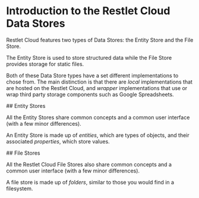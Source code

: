 # Introduction to the Restlet Cloud Data Stores

Restlet Cloud features two types of Data Stores: the Entity Store and the File Store.

The Entity Store is used to store structured data while the File Store provides storage for static files.

Both of these Data Store types have a set different implementations to chose from. The main distinction is that there are *local* implementations that are hosted on the Restlet Cloud, and *wrapper* implementations that use or wrap third party storage components such as Google Spreadsheets.

## Entity Stores

All the Entity Stores share common concepts and a common user interface (with a few minor differences).

An Entity Store is made up of *entities*, which are types of objects, and their associated *properties*, which store values.

## File Stores

All the Restlet Cloud File Stores also share common concepts and a common user interface (with a few minor differences).

A file store is made up of *folders*, similar to those you would find in a filesystem.
